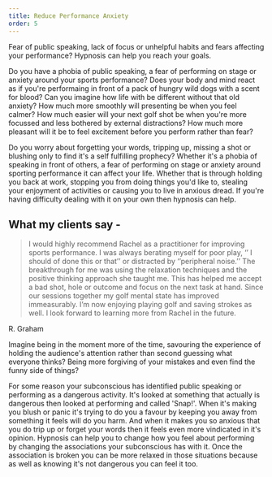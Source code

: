 ```yaml
---
title: Reduce Performance Anxiety
order: 5
---
```

Fear of public speaking, lack of focus or unhelpful habits and fears affecting your performance? Hypnosis can help you reach your goals. <!--more-->

Do you have a phobia of public speaking, a fear of performing on stage or anxiety around your sports performance? Does your body and mind react as if you're performaing in front of a pack of hungry wild dogs with a scent for blood? Can you imagine how life with be different without that old anxiety? How much more smoothly will presenting be when you feel calmer? How much easier will your next golf shot be when you're more focussed and less bothered by external distractions? How much more pleasant will it be to feel excitement before you perform rather than fear?

Do you worry about forgetting your words, tripping up, missing a shot or blushing only to find it's a self fulfilling prophecy?  Whether it's a phobia of speaking in front of others, a fear of performing on stage or anxiety around sporting performance it can affect your life. Whether that is through holding you back at work, stopping you from doing things you'd like to, stealing your enjoyment of activities or causing you to live in anxious dread. If you're having difficulty dealing with it on your own then hypnosis can help.

## What my clients say -


> I would highly recommend Rachel as a practitioner for improving sports performance. I was always berating myself for poor play, ‘’ I should of done this or that’’ or distracted by ‘’peripheral noise.’’ The breakthrough for me was using the relaxation techniques and the positive thinking approach she taught me. This has helped me accept a bad shot, hole or outcome and focus on the next task at hand. Since our sessions together my golf mental state has improved immeasurably. I’m now enjoying playing golf and saving strokes as well. I look forward to learning more from Rachel in the future.
<div class="float-right">R. Graham</div>


Imagine being in the moment more of the time, savouring the experience of holding the audience's attention rather than second guessing what everyone thinks? Being more forgiving of your mistakes and even find the funny side of things?

For some reason your subconscious has identified public speaking or performing as a dangerous activity. It's looked at something that actually is dangerous then looked at performing and called 'Snap!'. When it's making you blush or panic it's trying to do you a favour by keeping you away from something it feels will do you harm. And when it makes you so anxious that you do trip up or forget your words then it feels even more vindicated in it's opinion. Hypnosis can help you to change how you feel about performing by changing the associations your subconscious has with it. Once the association is broken you can be more relaxed in those situations because as well as knowing it's not dangerous you can feel it too.
